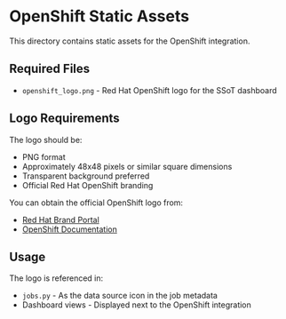 # OpenShift Static Assets

This directory contains static assets for the OpenShift integration.

## Required Files

- `openshift_logo.png` - Red Hat OpenShift logo for the SSoT dashboard

## Logo Requirements

The logo should be:
- PNG format
- Approximately 48x48 pixels or similar square dimensions
- Transparent background preferred
- Official Red Hat OpenShift branding

You can obtain the official OpenShift logo from:
- [Red Hat Brand Portal](https://www.redhat.com/en/about/brand/standards/logo)
- [OpenShift Documentation](https://docs.openshift.com/)

## Usage

The logo is referenced in:
- `jobs.py` - As the data source icon in the job metadata
- Dashboard views - Displayed next to the OpenShift integration 